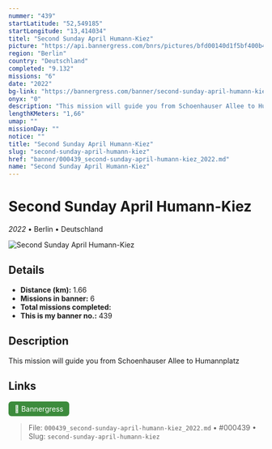 ```yaml
---
nummer: "439"
startLatitude: "52,549185"
startLongitude: "13,414034"
titel: "Second Sunday April Humann-Kiez"
picture: "https://api.bannergress.com/bnrs/pictures/bfd00140d1f5bf400b4f37055e4574da"
region: "Berlin"
country: "Deutschland"
completed: "9.132"
missions: "6"
date: "2022"
bg-link: "https://bannergress.com/banner/second-sunday-april-humann-kiez-f876"
onyx: "0"
description: "This mission will guide you from Schoenhauser Allee to Humannplatz"
lengthKMeters: "1,66"
umap: ""
missionDay: ""
notice: ""
title: "Second Sunday April Humann-Kiez"
slug: "second-sunday-april-humann-kiez"
href: "banner/000439_second-sunday-april-humann-kiez_2022.md"
name: "Second Sunday April Humann-Kiez"
---
```

# Second Sunday April Humann-Kiez

*2022* • Berlin • Deutschland

![Second Sunday April Humann-Kiez](https://api.bannergress.com/bnrs/pictures/bfd00140d1f5bf400b4f37055e4574da)



## Details
- **Distance (km):** 1.66
- **Missions in banner:** 6
- **Total missions completed:** 
- **This is my banner no.:** 439



## Description
This mission will guide you from Schoenhauser Allee to Humannplatz



## Links
<a href="https://bannergress.com/banner/second-sunday-april-humann-kiez-f876" target="_blank" style="display:inline-block;margin-right:8px;padding:6px 12px;background:#3c8b3c;color:#fff;text-decoration:none;border-radius:6px;">🔗 Bannergress</a>



> File: `000439_second-sunday-april-humann-kiez_2022.md` • #000439 • Slug: `second-sunday-april-humann-kiez`

